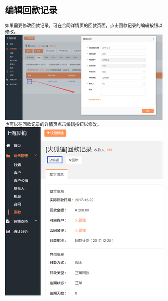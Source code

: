 # 编辑回款记录

如果需要修改回款记录，可在合同详情页的回款页面，点击回款记录的编辑按钮以修改。![](/assets/lix编辑回款记录.png)也可以在回款记录的详情页点击编辑按钮以修改。![](/assets/lix修改回款记录3.png)

